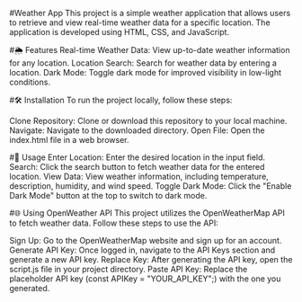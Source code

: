 #Weather App
This project is a simple weather application that allows users to retrieve and view real-time weather data for a specific location. The application is developed using HTML, CSS, and JavaScript.

#🌦️ Features
Real-time Weather Data: View up-to-date weather information for any location.
Location Search: Search for weather data by entering a location.
Dark Mode: Toggle dark mode for improved visibility in low-light conditions.

#🛠️ Installation
To run the project locally, follow these steps:

Clone Repository: Clone or download this repository to your local machine.
Navigate: Navigate to the downloaded directory.
Open File: Open the index.html file in a web browser.

#🚀 Usage
Enter Location: Enter the desired location in the input field.
Search: Click the search button to fetch weather data for the entered location.
View Data: View weather information, including temperature, description, humidity, and wind speed.
Toggle Dark Mode: Click the "Enable Dark Mode" button at the top to switch to dark mode.

#🌐 Using OpenWeather API
This project utilizes the OpenWeatherMap API to fetch weather data. Follow these steps to use the API:

Sign Up: Go to the OpenWeatherMap website and sign up for an account.
Generate API Key: Once logged in, navigate to the API Keys section and generate a new API key.
Replace Key: After generating the API key, open the script.js file in your project directory.
Paste API Key: Replace the placeholder API key (const APIKey = "YOUR_API_KEY";) with the one you generated.
